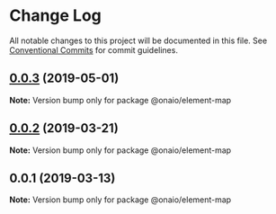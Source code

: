 # Change Log

All notable changes to this project will be documented in this file.
See [Conventional Commits](https://conventionalcommits.org) for commit guidelines.

## [0.0.3](https://github.com/onaio/js-tools/compare/@onaio/element-map@0.0.2...@onaio/element-map@0.0.3) (2019-05-01)

**Note:** Version bump only for package @onaio/element-map

## [0.0.2](https://github.com/onaio/js-tools/compare/@onaio/element-map@0.0.1...@onaio/element-map@0.0.2) (2019-03-21)

**Note:** Version bump only for package @onaio/element-map

## 0.0.1 (2019-03-13)

**Note:** Version bump only for package @onaio/element-map
